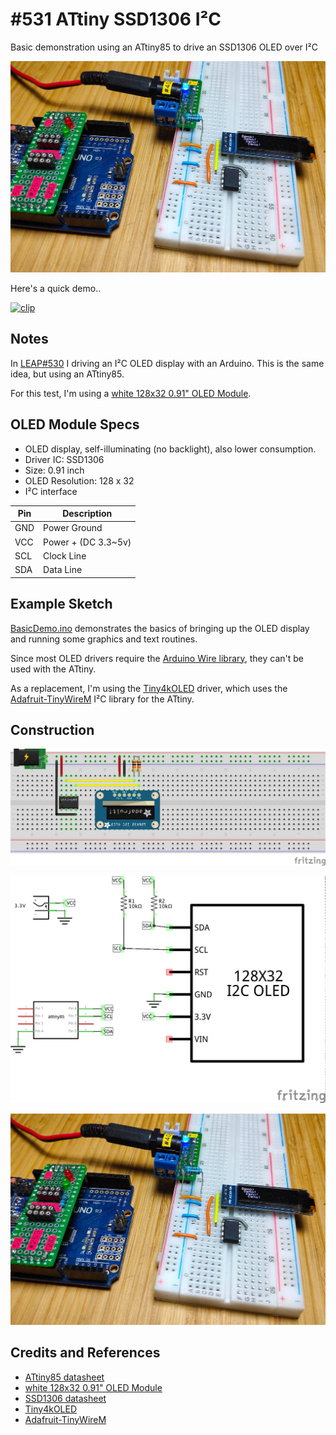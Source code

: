 # #531 ATtiny SSD1306 I²C

Basic demonstration using an ATtiny85 to drive an SSD1306 OLED over I²C

![Build](./assets/BasicDemo_build.jpg?raw=true)

Here's a quick demo..

[![clip](https://img.youtube.com/vi/6ig4Ndb5gGg/0.jpg)](https://www.youtube.com/watch?v=6ig4Ndb5gGg)

## Notes

In [LEAP#530](../../../OLED/SSD1306BareBackI2C) I driving an I²C OLED display with an Arduino.
This is the same idea, but using an ATtiny85.

For this test, I'm using a [white 128x32 0.91" OLED Module](https://www.aliexpress.com/item/32672229793.html).

## OLED Module Specs

* OLED display, self-illuminating (no backlight), also lower consumption.
* Driver IC: SSD1306
* Size: 0.91 inch
* OLED Resolution: 128 x 32
* I²C interface

| Pin | Description         |
|-----|---------------------|
| GND | Power Ground        |
| VCC | Power + (DC 3.3~5v) |
| SCL | Clock Line          |
| SDA | Data Line           |

## Example Sketch

[BasicDemo.ino](./BasicDemo.ino?raw=true) demonstrates the basics of bringing up the OLED
display and running some graphics and text routines.

Since most OLED drivers require the [Arduino Wire library](https://www.arduino.cc/en/reference/wire),
they can't be used with the ATtiny.

As a replacement, I'm using the [Tiny4kOLED](https://github.com/datacute/Tiny4kOLED) driver,
which uses the [Adafruit-TinyWireM](https://github.com/adafruit/TinyWireM) I²C library for the ATtiny.

## Construction

![Breadboard](./assets/BasicDemo_bb.jpg?raw=true)

![Schematic](./assets/BasicDemo_schematic.jpg?raw=true)

![Build](./assets/BasicDemo_build.jpg?raw=true)

## Credits and References

* [ATtiny85 datasheet](https://www.microchip.com/en-us/product/ATTINY85)
* [white 128x32 0.91" OLED Module](https://www.aliexpress.com/item/32672229793.html)
* [SSD1306 datasheet](https://www.adafruit.com/datasheets/SSD1306.pdf)
* [Tiny4kOLED](https://github.com/datacute/Tiny4kOLED)
* [Adafruit-TinyWireM](https://github.com/adafruit/TinyWireM)
